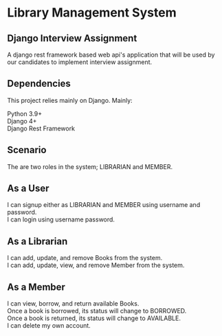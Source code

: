 # Library Management System

## Django Interview Assignment
A django rest framework based web api's application that will be used by our candidates to implement interview assignment.

## Dependencies
This project relies mainly on Django. Mainly:

Python 3.9+ \
Django 4+ \
Django Rest Framework


## Scenario
The are two roles in the system; LIBRARIAN and MEMBER.

## As a User
I can signup either as LIBRARIAN and MEMBER using username and password.\
I can login using username password.

## As a Librarian
I can add, update, and remove Books from the system.\
I can add, update, view, and remove Member from the system.

## As a Member
I can view, borrow, and return available Books.\
Once a book is borrowed, its status will change to BORROWED.\
Once a book is returned, its status will change to AVAILABLE.\
I can delete my own account.

